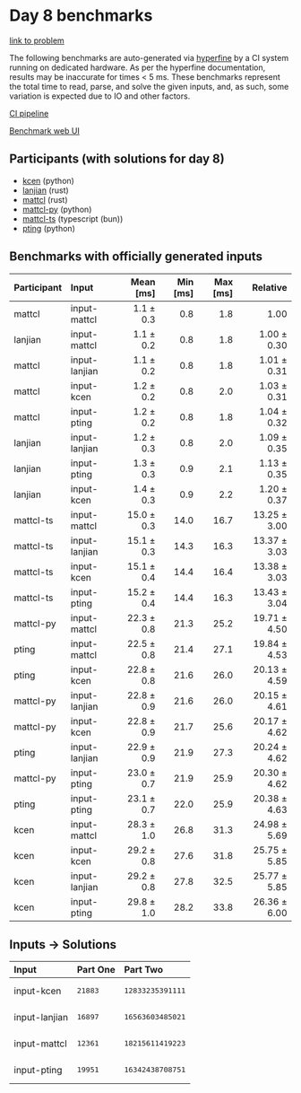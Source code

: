 # Day 8 benchmarks

[link to problem](https://adventofcode.com/2023/day/8)

The following benchmarks are auto-generated via
[hyperfine](https://github.com/sharkdp/hyperfine) by a CI system running on
dedicated hardware. As per the hyperfine documentation, results may be
inaccurate for times < 5 ms. These benchmarks represent the total time to read,
parse, and solve the given inputs, and, as such, some variation is expected due
to IO and other factors.

[CI pipeline](http://ci.papercode.net:8080/teams/main/pipelines/aoc2023)

[Benchmark web UI](https://aoc.ancalagon.black)


## Participants (with solutions for day 8)

- [kcen](https://github.com/kcen/aoc2023) (python)
- [lanjian](https://github.com/lanjian/aoc-2023) (rust)
- [mattcl](https://github.com/mattcl/aoc2023) (rust)
- [mattcl-py](https://github.com/mattcl/aoc2023-py) (python)
- [mattcl-ts](https://github.com/mattcl/aoc2023-js) (typescript (bun))
- [pting](https://github.com/pting/aoc2023) (python)


## Benchmarks with officially generated inputs

| Participant | Input | Mean [ms] | Min [ms] | Max [ms] | Relative |
|:---|:---|---:|---:|---:|---:|
| mattcl | input-mattcl | 1.1 ± 0.3 | 0.8 | 1.8 | 1.00 |
| lanjian | input-mattcl | 1.1 ± 0.2 | 0.8 | 1.8 | 1.00 ± 0.30 |
| mattcl | input-lanjian | 1.1 ± 0.2 | 0.8 | 1.8 | 1.01 ± 0.31 |
| mattcl | input-kcen | 1.2 ± 0.2 | 0.8 | 2.0 | 1.03 ± 0.31 |
| mattcl | input-pting | 1.2 ± 0.2 | 0.8 | 1.8 | 1.04 ± 0.32 |
| lanjian | input-lanjian | 1.2 ± 0.3 | 0.8 | 2.0 | 1.09 ± 0.35 |
| lanjian | input-pting | 1.3 ± 0.3 | 0.9 | 2.1 | 1.13 ± 0.35 |
| lanjian | input-kcen | 1.4 ± 0.3 | 0.9 | 2.2 | 1.20 ± 0.37 |
| mattcl-ts | input-mattcl | 15.0 ± 0.3 | 14.0 | 16.7 | 13.25 ± 3.00 |
| mattcl-ts | input-lanjian | 15.1 ± 0.3 | 14.3 | 16.3 | 13.37 ± 3.03 |
| mattcl-ts | input-kcen | 15.1 ± 0.4 | 14.4 | 16.4 | 13.38 ± 3.03 |
| mattcl-ts | input-pting | 15.2 ± 0.4 | 14.4 | 16.3 | 13.43 ± 3.04 |
| mattcl-py | input-mattcl | 22.3 ± 0.8 | 21.3 | 25.2 | 19.71 ± 4.50 |
| pting | input-mattcl | 22.5 ± 0.8 | 21.4 | 27.1 | 19.84 ± 4.53 |
| pting | input-kcen | 22.8 ± 0.8 | 21.6 | 26.0 | 20.13 ± 4.59 |
| mattcl-py | input-lanjian | 22.8 ± 0.9 | 21.6 | 26.0 | 20.15 ± 4.61 |
| mattcl-py | input-kcen | 22.8 ± 0.9 | 21.7 | 25.6 | 20.17 ± 4.62 |
| pting | input-lanjian | 22.9 ± 0.9 | 21.9 | 27.3 | 20.24 ± 4.62 |
| mattcl-py | input-pting | 23.0 ± 0.7 | 21.9 | 25.9 | 20.30 ± 4.62 |
| pting | input-pting | 23.1 ± 0.7 | 22.0 | 25.9 | 20.38 ± 4.63 |
| kcen | input-mattcl | 28.3 ± 1.0 | 26.8 | 31.3 | 24.98 ± 5.69 |
| kcen | input-kcen | 29.2 ± 0.8 | 27.6 | 31.8 | 25.75 ± 5.85 |
| kcen | input-lanjian | 29.2 ± 0.8 | 27.8 | 32.5 | 25.77 ± 5.85 |
| kcen | input-pting | 29.8 ± 1.0 | 28.2 | 33.8 | 26.36 ± 6.00 |


## Inputs -> Solutions

| Input | Part One | Part Two |
|:---|:---|:---|
|input-kcen|<pre>21883</pre>|<pre>12833235391111</pre>|
|input-lanjian|<pre>16897</pre>|<pre>16563603485021</pre>|
|input-mattcl|<pre>12361</pre>|<pre>18215611419223</pre>|
|input-pting|<pre>19951</pre>|<pre>16342438708751</pre>|